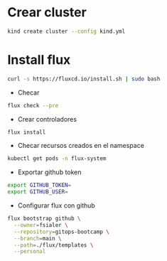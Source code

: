 # Crear cluster

```bash
kind create cluster --config kind.yml
```

# Install flux

```bash
curl -s https://fluxcd.io/install.sh | sudo bash
```

* Checar

```bash
flux check --pre
```

* Crear controladores

```bash
flux install
```

* Checar recursos creados en el namespace

```bash
kubectl get pods -n flux-system
```

* Exportar github token

```bash
export GITHUB_TOKEN=
export GITHUB_USER=
```

* Configurar flux con github

```bash
flux bootstrap github \
  --owner=fsialer \
  --repository=gitops-bootcamp \
  --branch=main \
  --path=./flux/templates \
  --personal
```